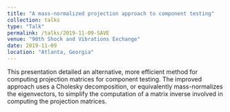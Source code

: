 ```yaml
---
title: "A mass-normalized projection approach to component testing"
collection: talks
type: "Talk"
permalink: /talks/2019-11-09-SAVE
venue: "90th Shock and Vibrations Exchange"
date: 2019-11-09
location: "Atlanta, Georgia"
---
```


This presentation detailed an alternative, more efficient method for computing projection matrices for component testing. The improved approach uses a Cholesky decomposition, or equivalently mass-normalizes the eigenvectors, to simplify the computation of a matrix inverse involved in computing the projection matrices.
